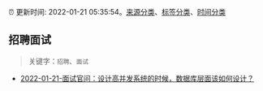 :alarm_clock: 更新时间: 2022-01-21 05:35:54。[来源分类](../README.md)、[标签分类](../TAGS.md)、[时间分类](../TIMELINE.md)

## 招聘面试


> 关键字：`招聘`、`面试`



- [2022-01-21-面试官问：设计高并发系统的时候，数据库层面该如何设计？](https://toutiao.io/k/p935kqr) 